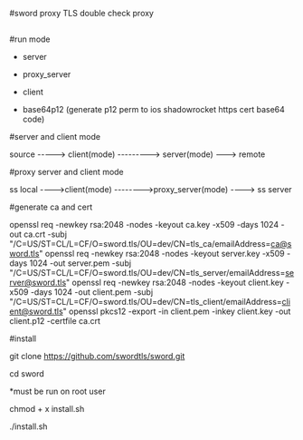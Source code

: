 #sword proxy
 TLS double check proxy 
##

#run mode
- server

- proxy_server
 
- client
 
- base64p12 (generate p12 perm to ios shadowrocket https cert base64 code)

#server and client mode

source -----> client(mode) ---------> server(mode) ---> remote

#proxy server and client mode

ss local ---->client(mode) -------->proxy_server(mode) ----> ss server

#generate ca and cert

openssl req -newkey rsa:2048 -nodes -keyout ca.key -x509 -days 1024 -out ca.crt -subj "/C=US/ST=CL/L=CF/O=sword.tls/OU=dev/CN=tls_ca/emailAddress=ca@sword.tls"
openssl req -newkey rsa:2048 -nodes -keyout server.key -x509 -days 1024 -out server.pem -subj "/C=US/ST=CL/L=CF/O=sword.tls/OU=dev/CN=tls_server/emailAddress=server@sword.tls"
openssl req -newkey rsa:2048 -nodes -keyout client.key -x509 -days 1024 -out client.pem -subj "/C=US/ST=CL/L=CF/O=sword.tls/OU=dev/CN=tls_client/emailAddress=client@sword.tls"
openssl pkcs12 -export -in client.pem -inkey client.key -out client.p12 -certfile ca.crt

#install 

git clone https://github.com/swordtls/sword.git

cd sword 


*must be run on root user

chmod + x install.sh

./install.sh
